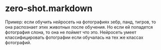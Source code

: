 # zero-shot.markdown
Пример: если обучить нейросеть на фотографиях зебр, панд, тигров, то она распознает этих животных после обучения. Но если ей попадется фотография слона, то она не поймет что это.
Нейросеть умеет классифицировать фотографии если обучалась на тех же классах фотографий.
